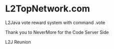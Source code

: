 L2TopNetwork.com
==========

L2Java vote reward system with command .vote

Thank you to NeverMore for the Code  Server Side

L2J Reunion
